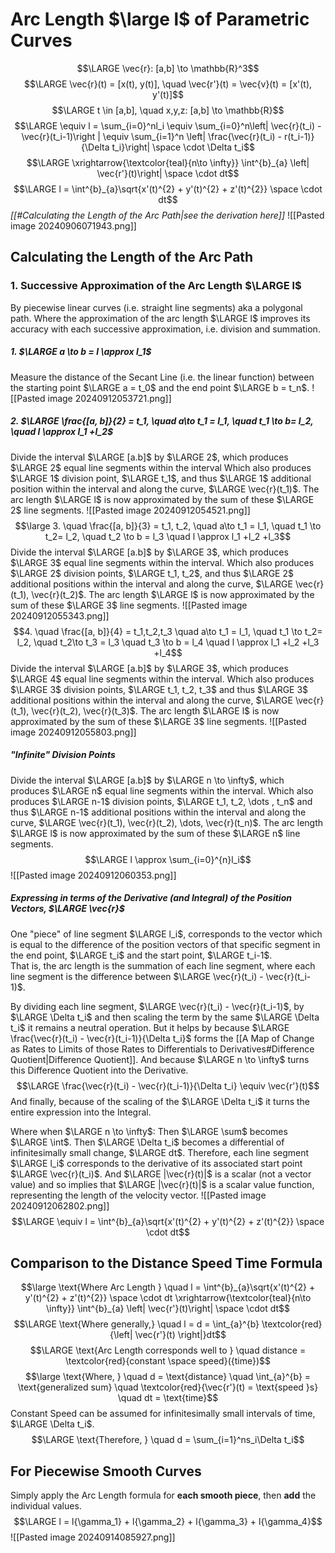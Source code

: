# Arc Length $\large l$ of Parametric Curves
$$\LARGE \vec{r}: [a,b] \to \mathbb{R}^3$$
$$\LARGE \vec{r}(t) = [x(t), y(t)], \quad \vec{r'}(t) = \vec{v}(t) = [x'(t), y'(t)]$$
$$\LARGE t \in [a,b], \quad x,y,z: [a,b] \to \mathbb{R}$$
$$\LARGE \equiv l = \sum_{i=0}^nl_i \equiv \sum_{i=0}^n\left| \vec{r}(t_i) - \vec{r}(t_i-1)\right | \equiv \sum_{i=1}^n \left| \frac{\vec{r}(t_i) - r(t_i-1)}{\Delta t_i}\right| \space \cdot \Delta t_i$$
$$\LARGE \xrightarrow{\textcolor{teal}{n\to \infty}} \int^{b}_{a} \left| \vec{r'}(t)\right| \space \cdot dt$$
$$\LARGE l = \int^{b}_{a}\sqrt{x'(t)^{2} + y'(t)^{2} + z'(t)^{2}} \space \cdot dt$$
*[[#Calculating the Length of the Arc Path|see the derivation here]]* 
![[Pasted image 20240906071943.png]]
## Calculating the Length of the Arc Path
### 1. Successive Approximation of the Arc Length $\LARGE l$
By piecewise linear curves (i.e. straight line segments) aka a polygonal path.
	Where the approximation of the arc length $\LARGE l$ improves its accuracy with each successive approximation, i.e. division and summation.
##### 1. $\LARGE a \to b = l \approx l_1$ 
Measure the distance of the Secant Line (i.e. the linear function) between the starting point $\LARGE a = t_0$ and the end point $\LARGE b = t_n$.
![[Pasted image 20240912053721.png]]
##### 2. $\LARGE \frac{[a, b]}{2} = t_1, \quad a\to t_1 = l_1, \quad t_1 \to b= l_2, \quad l \approx l_1 +l_2$
Divide the interval $\LARGE [a.b]$ by $\LARGE 2$, which produces $\LARGE 2$ equal line segments within the interval
	Which also produces $\LARGE 1$ division point, $\LARGE t_1$, and thus $\LARGE 1$ additional position within the interval and along the curve, $\LARGE \vec{r}(t_1)$.
		The arc length $\LARGE l$ is now approximated by the sum of these $\LARGE 2$ line segments. 
![[Pasted image 20240912054521.png]]
$$\large 3. \quad \frac{[a, b]}{3} = t_1, t_2, \quad a\to t_1 = l_1, \quad t_1 \to t_2= l_2, \quad t_2 \to b = l_3 \quad l \approx l_1 +l_2 +l_3$$
Divide the interval $\LARGE [a.b]$ by $\LARGE 3$, which produces $\LARGE 3$ equal line segments within the interval.
	Which also produces $\LARGE 2$ division points, $\LARGE t_1, t_2$, and thus $\LARGE 2$ additional positions within the interval and along the curve, $\LARGE \vec{r}(t_1), \vec{r}(t_2)$.
		The arc length $\LARGE l$ is now approximated by the sum of these $\LARGE 3$ line segments. 
![[Pasted image 20240912055343.png]]
$$4. \quad \frac{[a, b]}{4} = t_1,t_2,t_3 \quad a\to t_1 = l_1, \quad t_1 \to t_2= l_2, \quad t_2\to t_3 = l_3 \quad t_3 \to b = l_4 \quad l \approx l_1 +l_2 +l_3 +l_4$$
Divide the interval $\LARGE [a.b]$ by $\LARGE 3$, which produces $\LARGE 4$ equal line segments within the interval.
	Which also produces $\LARGE 3$ division points, $\LARGE t_1, t_2, t_3$ and thus $\LARGE 3$ additional positions within the interval and along the curve, $\LARGE \vec{r}(t_1), \vec{r}(t_2), \vec{r}(t_3)$. 
		The arc length $\LARGE l$ is now approximated by the sum of these $\LARGE 3$ line segments. 
![[Pasted image 20240912055803.png]]
##### "Infinite" Division Points
Divide the interval $\LARGE [a.b]$ by $\LARGE n \to \infty$, which produces $\LARGE n$ equal line segments within the interval.
	Which also produces $\LARGE n-1$ division points, $\LARGE t_1, t_2, \dots , t_n$ and thus $\LARGE n-1$ additional positions within the interval and along the curve, $\LARGE \vec{r}(t_1), \vec{r}(t_2), \dots, \vec{r}(t_n)$. 
		The arc length $\LARGE l$ is now approximated by the sum of these $\LARGE n$ line segments. 
$$\LARGE l \approx \sum_{i=0}^{n}l_i$$
![[Pasted image 20240912060353.png]]
##### Expressing in terms of the Derivative (and Integral) of the Position Vectors, $\LARGE \vec{r}$
One "piece" of line segment $\LARGE l_i$, corresponds to the vector which is equal to the difference of the position vectors of that specific segment in the end point, $\LARGE t_i$ and the start point, $\LARGE t_i-1$.  
	That is, the arc length is the summation of each line segment, where each line segment is the difference between $\LARGE \vec{r}(t_i) - \vec{r}(t_i-1)$.

By dividing each line segment, $\LARGE \vec{r}(t_i) - \vec{r}(t_i-1)$, by $\LARGE \Delta t_i$  and then scaling the term by the same $\LARGE \Delta t_i$ it remains a neutral operation.
	But it helps by because $\LARGE \frac{\vec{r}(t_i) - \vec{r}(t_i-1)}{\Delta t_i}$ forms the [[A Map of Change as Rates to Limits of those Rates to Differentials to Derivatives#Difference Quotient|Difference Quotient]].
		And because $\LARGE n \to \infty$ turns this Difference Quotient into the Derivative.
$$\LARGE \frac{\vec{r}(t_i) - \vec{r}(t_i-1)}{\Delta t_i} \equiv \vec{r'}(t)$$
			And finally, because of the scaling of the $\LARGE \Delta t_i$ it turns the entire expression into the Integral.

Where when $\LARGE n \to \infty$:
	Then $\LARGE \sum$ becomes $\LARGE \int$. 
	Then $\LARGE \Delta t_i$ becomes a differential of infinitesimally small change, $\LARGE dt$.
	Therefore, each line segment $\LARGE l_i$ corresponds to the derivative of its associated start point $\LARGE \vec{r}(t_i)$.
		And $\LARGE |\vec{r}(t)|$ is a scalar (not a vector value) and so implies that $\LARGE |\vec{r}(t)|$ is a scalar value function, representing the length of the velocity vector. 
![[Pasted image 20240912062802.png]]
$$\LARGE \equiv  l = \int^{b}_{a}\sqrt{x'(t)^{2} + y'(t)^{2} + z'(t)^{2}} \space \cdot dt$$
## Comparison to the Distance Speed Time Formula
$$\large \text{Where Arc Length } \quad l = \int^{b}_{a}\sqrt{x'(t)^{2} + y'(t)^{2} + z'(t)^{2}} \space \cdot dt \xrightarrow{\textcolor{teal}{n\to \infty}} \int^{b}_{a} \left| \vec{r'}(t)\right| \space \cdot dt$$
$$\LARGE \text{Where generally,} \quad l = d = \int_{a}^{b} \textcolor{red}{\left| \vec{r'}(t) \right|}dt$$
$$\LARGE \text{Arc Length corresponds well to } \quad distance = \textcolor{red}{constant \space speed}({time})$$
$$\large \text{Where, } \quad d = \text{distance} \quad \int_{a}^{b} = \text{generalized sum} \quad \textcolor{red}{\vec{r'}(t) = \text{speed }s} \quad dt = \text{time}$$
Constant Speed can be assumed for infinitesimally small intervals of time, $\LARGE \Delta t_i$.
$$\LARGE \text{Therefore, } \quad d = \sum_{i=1}^ns_i\Delta t_i$$
## For Piecewise Smooth Curves
Simply apply the Arc Length formula for **each smooth piece**, then **add** the individual values.
$$\LARGE l = l{\gamma_1} + l{\gamma_2} + l{\gamma_3} + l{\gamma_4}$$
![[Pasted image 20240914085927.png]]
## 